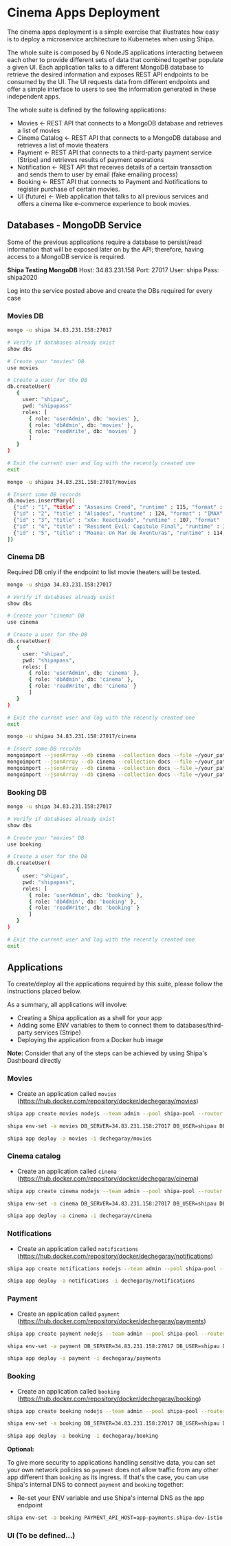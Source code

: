 # Cinema Apps Deployment

The cinema apps deployment is a simple exercise that illustrates how easy is to deploy a microservice architecture to Kubernetes when using Shipa.

The whole suite is composed by 6 NodeJS applications interacting between each other to provide different sets of data that combined together populate a given UI. Each application talks to a different MongoDB database to retrieve the desired information and exposes REST API endpoints to be consumed by the UI. The UI requests data from different endpoints and offer a simple interface to users to see the information generated in these independent apps.

The whole suite is defined by the following applications:

- Movies <- REST API that connects to a MongoDB database and retrieves a list of movies
- Cinema Catalog <- REST API that connects to a MongoDB database and retrieves a list of movie theaters
- Payment <- REST API that connects to a third-party payment service (Stripe) and retrieves results of payment operations
- Notification <- REST API that receives details of a certain transaction and sends them to user by email (fake emailing process)
- Booking <- REST API that connects to Payment and Notifications to register purchase of certain movies.
- UI (future) <- Web application that talks to all previous services and offers a cinema like e-commerce experience to book movies.

## Databases - MongoDB Service

Some of the previous applications require a database to persist/read information that will be exposed later on by the API; therefore, having access to a MongoDB service is required.

**Shipa Testing MongoDB**
Host: 34.83.231.158
Port: 27017
User: shipa
Pass: shipa2020

Log into the service posted above and create the DBs required for every case

### Movies DB

```sh
mongo -u shipa 34.83.231.158:27017

# Verify if databases already exist
show dbs

# Create your "movies" DB
use movies

# Create a user for the DB
db.createUser(
   {
     user: "shipau",
     pwd: "shipapass"
     roles: [
       { role: 'userAdmin', db: 'movies' },
       { role: 'dbAdmin', db: 'movies' },
       { role: 'readWrite', db: 'movies' }
       ]
   }
)

# Exit the current user and log with the recently created one
exit

mongo -u shipau 34.83.231.158:27017/movies

# Insert some DB records
db.movies.insertMany([
  {"id" : "1", "title" : "Assasins Creed", "runtime" : 115, "format" : "IMAX", "plot" : "Lorem ipsum dolor sit amet", "releaseYear" : 2017, "releaseMonth" : 1, "releaseDay" : 6 }
  {"id" : "2", "title" : "Aliados", "runtime" : 124, "format" : "IMAX", "plot" : "Lorem ipsum dolor sit amet", "releaseYear" : 2017, "releaseMonth" : 1, "releaseDay" : 13 }
  {"id" : "3", "title" : "xXx: Reactivado", "runtime" : 107, "format" : "IMAX", "plot" : "Lorem ipsum dolor sit amet", "releaseYear" : 2017, "releaseMonth" : 1, "releaseDay" : 20 }
  {"id" : "4", "title" : "Resident Evil: Capitulo Final", "runtime" : 107, "format" : "IMAX", "plot" : "Lorem ipsum dolor sit amet", "releaseYear" : 2017, "releaseMonth" : 1, "releaseDay" : 27 }
  {"id" : "5", "title" : "Moana: Un Mar de Aventuras", "runtime" : 114, "format" : "IMAX", "plot" : "Lorem ipsum dolor sit amet", "releaseYear" : 2016, "releaseMonth" : 12, "releaseDay" : 2 }
])
```

### Cinema DB

Required DB only if the endpoint to list movie theaters will be tested.

```sh
mongo -u shipa 34.83.231.158:27017

# Verify if databases already exist
show dbs

# Create your "cinema" DB
use cinema

# Create a user for the DB
db.createUser(
   {
     user: "shipau",
     pwd: "shipapass",
     roles: [
       { role: 'userAdmin', db: 'cinema' },
       { role: 'dbAdmin', db: 'cinema' },
       { role: 'readWrite', db: 'cinema' }
       ]
   }
)

# Exit the current user and log with the recently created one
exit

mongo -u shipau 34.83.231.158:27017/cinema

# Insert some DB records
mongoimport --jsonArray --db cinema --collection docs --file ~/your_path/cinema-catalog-service/src/mock/countries.json
mongoimport --jsonArray --db cinema --collection docs --file ~/your_path/cinema-catalog-service/src/mock/states.json
mongoimport --jsonArray --db cinema --collection docs --file ~/your_path/cinema-catalog-service/src/mock/cities.json
mongoimport --jsonArray --db cinema --collection docs --file ~/your_path/cinema-catalog-service/src/mock/cinemas.json
```

### Booking DB

```sh
mongo -u shipa 34.83.231.158:27017

# Verify if databases already exist
show dbs

# Create your "movies" DB
use booking

# Create a user for the DB
db.createUser(
   {
     user: "shipau",
     pwd: "shipapass",
     roles: [
       { role: 'userAdmin', db: 'booking' },
       { role: 'dbAdmin', db: 'booking' },
       { role: 'readWrite', db: 'booking' }
       ]
   }
)

# Exit the current user and log with the recently created one
exit
```

## Applications

To create/deploy all the applications required by this suite, please follow the instructions placed below.

As a summary, all applications will involve:

- Creating a Shipa application as a shell for your app
- Adding some ENV variables to them to connect them to databases/third-party services (Stripe)
- Deploying the application from a Docker hub image

**Note:** Consider that any of the steps can be achieved by using Shipa's Dashboard directly

### Movies

- Create an application called `movies` (https://hub.docker.com/repository/docker/dechegaray/movies)

```sh
shipa app create movies nodejs --team admin --pool shipa-pool --router traefik

shipa env-set -a movies DB_SERVER=34.83.231.158:27017 DB_USER=shipau DB_PASS=shipapass DB=movies

shipa app deploy -a movies -i dechegaray/movies
```

### Cinema catalog

- Create an application called `cinema` (https://hub.docker.com/repository/docker/dechegaray/cinema)

```sh
shipa app create cinema nodejs --team admin --pool shipa-pool --router traefik

shipa env-set -a cinema DB_SERVER=34.83.231.158:27017 DB_USER=shipau DB_PASS=shipapass DB=cinema

shipa app deploy -a cinema -i dechegaray/cinema
```

### Notifications

- Create an application called `notifications` (https://hub.docker.com/repository/docker/dechegaray/notifications)

```sh
shipa app create notifications nodejs --team admin --pool shipa-pool --router traefik

shipa app deploy -a notifications -i dechegaray/notifications
```

### Payment

- Create an application called `payment` (https://hub.docker.com/repository/docker/dechegaray/payments)

```sh
shipa app create payment nodejs --team admin --pool shipa-pool --router traefik

shipa env-set -a payment DB_SERVER=34.83.231.158:27017 DB_USER=shipau DB_PASS=shipapass DB=booking STRIPE_SECRET=your_secret STRIPE_PUBLIC=your_token

shipa app deploy -a payment -i dechegaray/payments
```

### Booking

- Create an application called `booking` (https://hub.docker.com/repository/docker/dechegaray/booking)

```sh
shipa app create booking nodejs --team admin --pool shipa-pool --router traefik

shipa env-set -a booking DB_SERVER=34.83.231.158:27017 DB_USER=shipau DB_PASS=shipapass DB=booking NOTIFICATION_API_HOST=your_app_endpoint PAYMENT_API_HOST=your_app_endpoint

shipa app deploy -a booking -i dechegaray/booking
```

**Optional:**

To give more security to applications handling sensitive data, you can set your own network policies so `payment` does not allow traffic from any other app different than `booking` as its ingress. If that's the case, you can use Shipa's internal DNS to connect `payment` and `booking` together:

- Re-set your ENV variable and use Shipa's internal DNS as the app endpoint

```sh
shipa env-set -a booking PAYMENT_API_HOST=app-payments.shipa-dev-istio.svc:3000
```

### UI (To be defined...)
